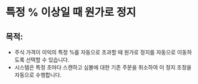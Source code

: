 # 특정 % 이상일 때 원가로 정지

## 목적:

- 주식 가격이 이익의 특정 %를 자동으로 초과할 때 원가로 정지를 자동으로 이동하도록 선택할 수 있습니다.
- 시스템은 특정 초마다 스캔하고 심볼에 대한 기존 주문을 취소하여 이 정지 조정을 자동으로 수행합니다.
